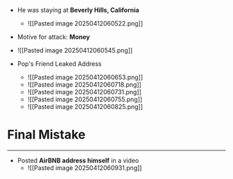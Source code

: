 - He was staying at **Beverly Hills, California**
	- ![[Pasted image 20250412060522.png]]

- Motive for attack: **Money**
- ![[Pasted image 20250412060545.png]]


- Pop's Friend Leaked Address
	- ![[Pasted image 20250412060653.png]]
	- ![[Pasted image 20250412060718.png]]
	- ![[Pasted image 20250412060731.png]]
	- ![[Pasted image 20250412060755.png]]
	- ![[Pasted image 20250412060825.png]]

# Final Mistake
---
- Posted **AirBNB address himself** in a video
	- ![[Pasted image 20250412060931.png]]